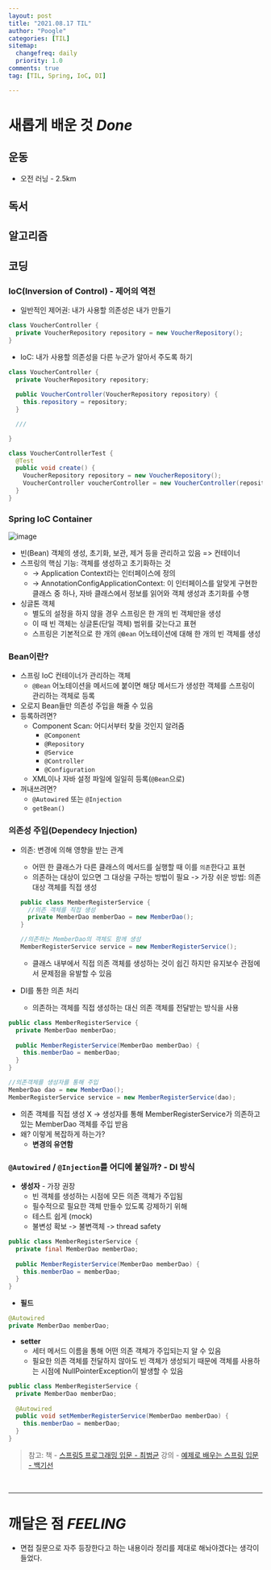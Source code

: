 ```yaml
---
layout: post
title: "2021.08.17 TIL"
author: "Poogle"
categories: [TIL]
sitemap:
  changefreq: daily
  priority: 1.0
comments: true
tag: [TIL, Spring, IoC, DI]

---
```


# **새롭게 배운 것 *Done***
## **운동**
* 오전 러닝 - 2.5km

## **독서**
## **알고리즘**
## **코딩**

### IoC(Inversion of Control) - 제어의 역전
* 일반적인 제어권: 내가 사용할 의존성은 내가 만들기

```java
class VoucherController {
  private VoucherRepository repository = new VoucherRepository();
}
```

* IoC: 내가 사용할 의존성을 다른 누군가 알아서 주도록 하기

```java
class VoucherController {
  private VoucherRepository repository;
  
  public VoucherController(VoucherRepository repository) {
    this.repository = repository;
  }

  ///

}

class VoucherControllerTest {
  @Test
  public void create() {
    VoucherRepository repository = new VoucherRepository();
    VoucherController voucherController = new VoucherController(repository)
  }
}
```

### Spring IoC Container

![image](https://user-images.githubusercontent.com/58318786/133228679-a8f49ec2-5a01-49f2-b2c7-4cf65d9e269c.png)

* 빈(Bean) 객체의 생성, 초기화, 보관, 제거 등을 관리하고 있음 => 컨테이너
* 스프링의 핵심 기능: 객체를 생성하고 초기화하는 것
  * -> Application Context라는 인터페이스에 정의
  * -> AnnotationConfigApplicationContext: 이 인터페이스를 알맞게 구현한 클래스 중 하나, 자바 클래스에서 정보를 읽어와 객체 생성과 초기화를 수행
* 싱글톤 객체
  * 별도의 설정을 하지 않을 경우 스프링은 한 개의 빈 객체만을 생성
  * 이 때 빈 객체는 싱글톤(단일 객체) 범위를 갖는다고 표현
  * 스프링은 기본적으로 한 개의 `@Bean` 어노테이션에 대해 한 개의 빈 객체를 생성

### Bean이란?
* 스프링 IoC 컨테이너가 관리하는 객체
  * `@Bean` 어노테이션을 메서드에 붙이면 해당 메서드가 생성한 객체를 스프링이 관리하는 객체로 등록
* 오로지 Bean들만 의존성 주입을 해줄 수 있음
* 등록하려면?
  * Component Scan: 어디서부터 찾을 것인지 알려줌
    * `@Component`
    * `@Repository`
    * `@Service`
    * `@Controller`
    * `@Configuration`
  * XML이나 자바 설정 파일에 일일히 등록(`@Bean`으로)
* 꺼내쓰려면?
  * `@Autowired` 또는 `@Injection`
  * `getBean()`

### 의존성 주입(Dependecy Injection)
* 의존: 변경에 의해 영향을 받는 관계
  * 어떤 한 클래스가 다른 클래스의 메서드를 실행할 때 이를 `의존`한다고 표현
  * 의존하는 대상이 있으면 그 대상을 구하는 방법이 필요 -> 가장 쉬운 방법: 의존 대상 객체를 직접 생성

  ```java
  public class MemberRegisterService {
    //의존 객체를 직접 생성
    private MemberDao memberDao = new MemberDao();
  }

  //의존하는 MemberDao의 객체도 함께 생성
  MemberRegisterService service = new MemberRegisterService();
  ```

  * 클래스 내부에서 직접 의존 객체를 생성하는 것이 쉽긴 하지만 유지보수 관점에서 문제점을 유발할 수 있음

* DI를 통한 의존 처리
  * 의존하는 객체를 직접 생성하는 대신 의존 객체를 전달받는 방식을 사용

```java
public class MemberRegisterService {
  private MemberDao memberDao;
  
  public MemberRegisterService(MemberDao memberDao) {
    this.memberDao = memberDao;
  }
}

//의존객체를 생성자를 통해 주입
MemberDao dao = new MemberDao();
MemberRegisterService service = new MemberRegisterService(dao);
```
* 의존 객체를 직접 생성 X -> 생성자를 통해 MemberRegisterService가 의존하고 있는 MemberDao 객체를 주입 받음
* 왜? 이렇게 복잡하게 하는가?
  * **변경의 유연함**

### `@Autowired` / `@Injection`를 어디에 붙일까? - DI 방식 
* **생성자** - 가장 권장
  * 빈 객체를 생성하는 시점에 모든 의존 객체가 주입됨
  * 필수적으로 필요한 객체 만들수 있도록 강제하기 위해
  * 테스트 쉽게 (mock)
  * 불변성 확보 -> 불변객체 -> thread safety

```java
public class MemberRegisterService {
  private final MemberDao memberDao;
  
  public MemberRegisterService(MemberDao memberDao) {
    this.memberDao = memberDao;
  }
}
```

* **필드**

```java
@Autowired
private MemberDao memberDao;
```

* **setter**
  * 세터 메서드 이름을 통해 어떤 의존 객체가 주입되는지 알 수 있음
  * 필요한 의존 객체를 전달하지 않아도 빈 객체가 생성되기 때문에 객체를 사용하는 시점에 NullPointerException이 발생할 수 있음

```java
public class MemberRegisterService {
  private MemberDao memberDao;
  
  @Autowired
  public void setMemberRegisterService(MemberDao memberDao) {
    this.memberDao = memberDao;
  }
}
```

> 참고:
책 - [스프링5 프로그래밍 입문 - 최범균](http://www.yes24.com/Product/Goods/62268795?OzSrank=2)
강의 - [예제로 배우는 스프링 입문 - 백기선](https://www.inflearn.com/course/spring_revised_edition)

<br>

---

# **깨달은 점 *FEELING***
* 면접 질문으로 자주 등장한다고 하는 내용이라 정리를 제대로 해놔야겠다는 생각이 들었다.